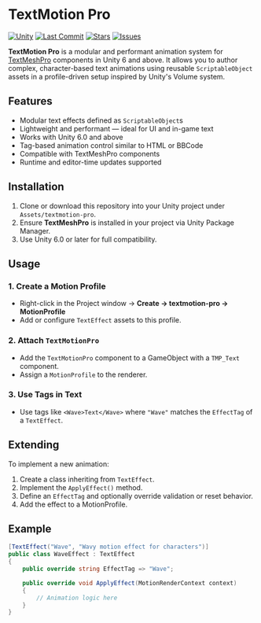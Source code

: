 # TextMotion Pro
[![Unity](https://img.shields.io/badge/unity-6%2B-green.svg?style=flat-square)](https://unity.com/)
[![Last Commit](https://img.shields.io/github/last-commit/bluepixeldev/textmotion-pro?style=flat-square)](https://github.com/bluepixeldev/textmotion-pro/commits/main)
[![Stars](https://img.shields.io/github/stars/bluepixeldev/textmotion-pro?style=flat-square)](https://github.com/bluepixeldev/textmotion-pro/stargazers)
[![Issues](https://img.shields.io/github/issues/bluepixeldev/textmotion-pro?style=flat-square)](https://github.com/bluepixeldev/textmotion-pro/issues)

**TextMotion Pro** is a modular and performant animation system for [TextMeshPro](https://docs.unity3d.com/Packages/com.unity.textmeshpro@latest) components in Unity 6 and above. It allows you to author complex, character-based text animations using reusable `ScriptableObject` assets in a profile-driven setup inspired by Unity's Volume system.

## Features

- Modular text effects defined as `ScriptableObject`s
- Lightweight and performant — ideal for UI and in-game text
- Works with Unity 6.0 and above
- Tag-based animation control similar to HTML or BBCode
- Compatible with TextMeshPro components
- Runtime and editor-time updates supported

## Installation

1. Clone or download this repository into your Unity project under `Assets/textmotion-pro`.
2. Ensure **TextMeshPro** is installed in your project via Unity Package Manager.
3. Use Unity 6.0 or later for full compatibility.

## Usage

### 1. Create a Motion Profile

- Right-click in the Project window → **Create → textmotion-pro → MotionProfile**
- Add or configure `TextEffect` assets to this profile.

### 2. Attach `TextMotionPro`

- Add the `TextMotionPro` component to a GameObject with a `TMP_Text` component.
- Assign a `MotionProfile` to the renderer.

### 3. Use Tags in Text

- Use tags like `<Wave>Text</Wave>` where `"Wave"` matches the `EffectTag` of a `TextEffect`.


## Extending

To implement a new animation:

1. Create a class inheriting from `TextEffect`.
2. Implement the `ApplyEffect()` method.
3. Define an `EffectTag` and optionally override validation or reset behavior.
4. Add the effect to a MotionProfile.

## Example

```csharp
[TextEffect("Wave", "Wavy motion effect for characters")]
public class WaveEffect : TextEffect
{
    public override string EffectTag => "Wave";

    public override void ApplyEffect(MotionRenderContext context)
    {
        // Animation logic here
    }
}
````
